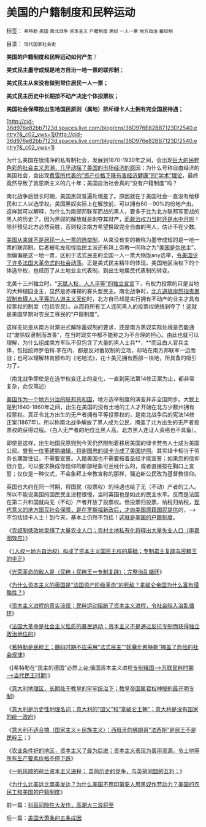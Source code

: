 # 美国的户籍制度和民粹运动

标签： `希特勒` `美国` `南北战争` `资本主义` `户籍制度` `黑奴` `一人一票` `地方自治` `蓄奴制` 

目录： `现代国家社会史`

**美国的户籍制度和民粹运动如何产生**？

**美式民主墨守成规是地方自治一地一票的联邦制**；

**美式民主从来没有做到常住居民一人一票；**

**美式民主历史中长期按不动产决定个体投票权；**

**美国社会保障按出生地国民原则（属地）排斥绿卡人士拥有完全国民待遇；**

[http://cid-36d976e82bb7123d.spaces.live.com/blog/cns!36D976E82BB7123D!2540.entry?&_c02_vws=1](http://cid-36d976e82bb7123d.spaces.live.com/blog/cns!36D976e82BB7123D!2540.entry?&_c02_vws=1)

为什么美国在很纯净的私有制社会，发展到1870-1930年之间，会出现[巨大的民粹色彩的社会主义思潮，几乎动摇了美国的市场经济的原](../../../2010/3/19/魔鬼三招几乎征服了美国.md)因；为什么号称自由经济的美国社会，会出现[费雪所代表的“资产价格下降有害经济健康”的“学术”理论](../../../2009/4/24/费雪教条和凯恩斯主义.md)，最终竟然导致了凯恩斯主义的几十年；美国自治社会真的“没有户籍制度”吗？

南北战争后很长时期，美国黑奴普遍处境差了。原因就在于美国社会一直没有给移民和工人以选举权。美国黑奴实际上在解放前，可以拥有60－90%的份地产出。这样就可以解释，为什么为南部邦联军而战的黑人，要多于比为北方联邦军而战的黑人的历史了。因为黑奴的解放就是剥夺其财产，[而政治权力当时还是水中月呢](../../../2011/3/15/美国的农民工和户籍制度和印第安人.md)！除非预见北方必然获胜，否则投注南方希望换取完全自由的黑人，估计不在少数。

[美国从来就不是居民一人一票的选举制](../../../2010/10/6/为祖国统一而“一帝专政”的罗马四分五裂！万劫不复！.md)，从来没有变的被称为墨守成规的是一地一票的联邦制。后者被毛左和怪胎民主派还有拜上帝教一同称之为“[美国是伪民](../../../2008/11/6/败选者对当选者的支持看民主社会的团结现象.md)主”。而偏偏是这一地一票，区别于法式民主的全国一人一票大锅饭any选举，[令美国少了许多法国大革命式的社会动荡](../../../2010/5/19/既得利益者与“统治者”全无关联.md)。正是美式民主精华的体现。美国地区治权下的个体选举权，也经历了从土地业主代表制，到出生地居民代表制的转变。

北美十三州独立时，“[天赋人权，人人平等”的独立宣言](../../../2010/11/11/为什么到处都宣扬“普世的价值观”.md)下，有权力投票的只是当地的大种植园业主，显然是赤裸裸的寡头型民主。南北战争时，[北方道貌岸然指责黑奴制有碍人人平等的人道主义天伦](../../../2010/5/18/为什么美国不会搞单边主义.md)时，北方自已却是实行拥有不动产的业主才具有投票权的制度（包括农民）。从而将所有工人连同黑人的投票权统统剥夺了！这就是美国早期对农民工移民的“户籍制度”。

这样无论是从南方对渐进式解除蓄奴制的要求，还是南方黑奴实际处境是否能通过“废除奴隶制而改善”，在当时现实中都不能称之为不合理的担心。由此也就可以理解，为什么组成南方军队不但包含了大量的黑人士兵**，**而且白人官兵主体，包括统师罗伯特.李在内，都是反对蓄奴制的立场，却站在南方邦联军一边而战；也可以理解林肯颁布的《宅地法》，花十美元拥有西部一块地，所具备的吸引力了。



（南北战争即使是在选举权变迁上的变化，一直到宪法第14修正案为止，都非常复杂，此仅简述）

[美国作为一个地方分治的联邦共和国](../../../2009/9/8/促进民族团结.md)，地方选举制度的演变并非全国同步。大致上是到1840-1860年之间，出生在美国的没有土地的工人才开始在北方少数州拥有投票权。真正令北方出生的无产者拥有平等投票权的，是南北战争后的宪法14修正案(1867年)。所以称南北战争解放了黑人成为公民，掩盖了北方出生的无产者投票权的获得过程。（白人无产者的地位比黑人高，北方黑人连证人资格也不具备）。

即使是这样，出生地国民原则到今天仍然限制着移居美国的绿卡劳务人士成为美国公民。[曾有一位董建鹏编辑，将谢国忠的绿卡当成了美国护照](../../../2008/6/25/客观看待谢国忠侯宁的&quot;卖国&quot;唱空.md)。其实绿卡相当于劳务长期暂住证，不需要宣誓。入籍美国也不需要按着圣经才能宣誓；如果您的信仰很介意，可以要求换成你信仰的那部经象可兰经什么的，或者直接按在胸口上宣誓；仅仅是一种仪式，不会象拜上帝教宣称的那样，强迫新公民改为基督教信仰。

英国也大约在同一时期，将国民（投票权）的待遇也给了无（不动）产者的工人。所以不能说美国的国民民主进程很慢，当时英国也是如此的民主水平。反而是法国在第二共和国就向无（不动）产者开放了投票权。但投票归投票，纳税归纳税，[现代意义的地方国民社会保障，是在罗斯福新政后，才向美国原籍国民提供](../../../2010/12/29/美国的社会保障和平均主义和民粹.md)的，——>不包括绿卡人士！到今天，基本上仍然不包括！[这就是美国的户籍制度](../../../2010/2/1/入户大城市的诀窍和美国严厉的户籍制度.md)。

《[农奴制低效地束缚了大量农业人口；农村土地私有化将释出大量失业人口（李嘉图效应）](../../../2011/3/10/圈地运动和农民工.md)》

《[（人权＝地方自治权）构成了资本主义国民主权的基础；专制君主复辟与民粹王的坐正](../../../2011/3/10/克伦威尔，国王和民粹王.md)》

《[光荣革命的敌人是（民粹＋民粹王＝专制复辟）；完整治乱循环](../../../2011/3/11/光荣革命的敌人和治乱循环.md)》

《[为什么资本主义的英国是“法国资产阶级革命”的死敌？拿破仑帝国为什么富有侵略性？](../../../2011/3/11/为什么英国是法国大革命的死敌？.md)》

《[资本主义进程的真实流徎；民粹运动阻断了资本主义进程，令社会陷入治乱循环](../../../2011/3/11/被民粹运动阻断的资本主义进程.md)》

《[法国大革命是社会主义性质的暴民运动；资本主义不是通过反抗专制而获得独立政治地位的](../../../2011/3/12/法国大革命是社会主义民粹运动.md)》

《[希特勒是民粹王；魏码时期不应采用“法式民主”“妖魔化希特勒”掩盖了危险的社会规律](../../../2011/3/12/“妖魔化希特勒”掩盖了危险的社会规律.md)》

《[希特勒在“民主的德国”必然上台;俄国资本主义进程[专制俄国——>苏联民粹时期——>当代民王时期](../../../2011/3/12/希特勒在德国上台和俄国民主进程.md)]》

《[意大利地理区，长期处于教皇的牢牢统治下；教皇帝国属君权神授的最开明专制](../../../2011/3/13/文艺复兴在意大利仅仅复兴了文艺.md)》

《[意大利是历史性地理名词；意大利的“国父”和“拿破仑王朝”；意大利是没有国家的统一政府](../../../2011/3/13/意大利的国父的拿破仑王朝.md)》

《[意大利不适合搞（国家主义＋民族主义）；西班牙的佛朗哥“法西斯”是民王不是民粹王](../../../2011/3/13/意大利爱国主义和西班牙佛朗哥.md)；》

《[农业条件好的地区，资本主义了最为后进；资本主义表现为善用资源，令土地等所有生产要素价格不停下跌](../../../2011/3/15/土地和住房不保值导致圈地运动.md)》

《[一帆风顺的荷兰资本主义进程；
英荷历史的竞争，与英荷同盟的互利；](../../../2011/3/15/一帆风顺的荷兰资本主义进程.md)》

《[为什么北美远比南美发达？为什么美国不用印第安人用黑奴作劳动力？美国的农民工和美国的户籍制度](../../../2011/3/15/美国的农民工和户籍制度和印第安人.md)》

前一篇：[科盲间隙性大发作，高潮大三浪将至](../../../2011/3/16/科盲间隙性大发作，高潮大三浪将至.md)

后一篇：[美国大萧条的五条成因](../../../2011/3/16/美国大萧条的五条成因.md)